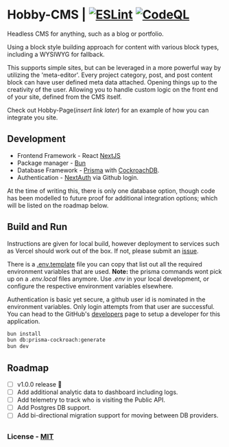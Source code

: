 # Hobby-CMS | [![ESLint](https://github.com/harley-codes/Hobby-CMS/actions/workflows/eslint.yml/badge.svg?branch=main)](https://github.com/harley-codes/Hobby-CMS/actions/workflows/eslint.yml) [![CodeQL](https://github.com/harley-codes/Hobby-CMS/actions/workflows/codeql.yml/badge.svg)](https://github.com/harley-codes/Hobby-CMS/actions/workflows/codeql.yml)

Headless CMS for anything, such as a blog or portfolio.

Using a block style building approach for content with various block types, including a WYSIWYG for fallback.

This supports simple sites, but can be leveraged in a more powerful way by utilizing the 'meta-editor'. Every project category, post, and post content block can have user defined meta data attached. Opening things up to the creativity of the user. Allowing you to handle custom logic on the front end of your site, defined from the CMS itself.

Check out Hobby-Page(_insert link later_) for an example of how you can integrate you site.

## Development

- Frontend Framework - React [NextJS](https://nextjs.org/)
- Package manager - [Bun](https://bun.sh/)
- Database Framework - [Prisma](https://www.prisma.io/) with [CockroachDB](https://www.cockroachlabs.com).
- Authentication - [NextAuth](https://next-auth.js.org/) via Github login.

At the time of writing this, there is only one database option, though code has been modelled to future proof for additional integration options; which will be listed on the roadmap below.

## Build and Run

Instructions are given for local build, however deployment to services such as Vercel should work out of the box. If not, please submit an [issue](https://github.com/harley-codes/Hobby-CMS/issues).

There is a [.env.template](/.env.template) file you can copy that list out all the required environment variables that are used. **Note:** the prisma commands wont pick up on a _.env.local_ files anymore. Use _.env_ in your local development, or configure the respective environment variables elsewhere.

Authentication is basic yet secure, a github user id is nominated in the environment variables. Only login attempts from that user are successful. You can head to the GitHub's [developers](https://github.com/settings/developers) page to setup a developer for this application.

```bash
bun install
bun db:prisma-cockroach:generate
bun dev
```

## Roadmap

- [ ] v1.0.0 release 🥳
- [ ] Add additional analytic data to dashboard including logs.
- [ ] Add telemetry to track who is visiting the Public API.
- [ ] Add Postgres DB support.
- [ ] Add bi-directional migration support for moving between DB providers.

##

### License - [MIT](/LICENSE)
